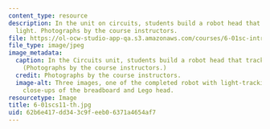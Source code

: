 ```yaml
---
content_type: resource
description: In the unit on circuits, students build a robot head that tracks the
  light. Photographs by the course instructors.
file: https://ol-ocw-studio-app-qa.s3.amazonaws.com/courses/6-01sc-introduction-to-electrical-engineering-and-computer-science-i-spring-2011/62b6e417dd343c9feeb06371a4654af7_6-01scs11-th.jpg
file_type: image/jpeg
image_metadata:
  caption: In the Circuits unit, students build a robot head that tracks the light.
    (Photographs by the course instructors.)
  credit: Photographs by the course instructors.
  image-alt: Three images, one of the completed robot with light-tracking head, and
    close-ups of the breadboard and Lego head.
resourcetype: Image
title: 6-01scs11-th.jpg
uid: 62b6e417-dd34-3c9f-eeb0-6371a4654af7
---
```

